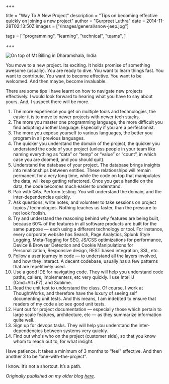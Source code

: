 +++

title = "Way To A New Project"
description = "Tips on becoming effective quickly on joining a new project"
author = "Gurpreet Luthra"
date = 2014-11-28T02:13:50Z
images = ["/images/general/snow-jeep.jpg"]

tags = [
    "programming",
    "learning",
    "technical",
    "teams",
]

+++

![On top of Mt Billing in Dharamshala, India](/images/general/snow-jeep.jpg "On top of Mt Billing in Dharamshala, India")

You move to a new project. Its exciting. It holds promise of something awesome (usually). You are ready to dive. You want to learn things fast. You want to contribute. You want to become effective. You want to be welcomed. And then maybe, become invaluable.

There are some tips I have learnt on how to navigate new projects effectively. I would look forward to hearing what you have to say about yours. And, I suspect there will be more.


1. The more experience you get on multiple tools and technologies, the easier it is to move to newer projects with newer tech stacks.
2. The more you master one programming language, the more difficult you find adopting another language. Especially if you are a perfectionist.
3. The more you expose yourself to various languages, the better you program in all previous languages.
4. The quicker you understand the domain of the project, the quicker you understand the code of your project (unless people in your team like naming everything as “data” or “temp” or “value” or “count”, in which case you are doomed, and you should quit).
5. Understand the database of your project. The database brings insights into relationships between entities. These relationships will remain permanent for a very long time, while the code on top that manipulates the data, will keep getting refactored. Once you get a handle on the data, the code becomes much easier to understand.
6. Pair with QAs. Perform testing. You will understand the domain, and the inter-dependencies quickly.
7. Ask questions, write notes, and volunteer to take sessions on project topics / technologies. Nothing teaches us faster, than the pressure to not look foolish.
8. Try and understand the reasoning behind why features are being built, because 60% of the features in all software products are built for the same purpose — each using a different technology or tool. For instance, every corporate website has Search, Page Analytics, Splunk Style Logging, Meta-Tagging for SEO, JS/CSS optimizations for performance, Device & Browser Detection and Cookie Manipulations for Personalization, Responsive design, REST based integration, SSL, etc.
9. Follow a user journey in code — to understand all the layers involved, and how they interact. A decent codebase, usually has a few patterns that are repetitively used.
10. Use a good IDE for navigating code. They will help you understand code paths, callers, implementers, etc very quickly. I use IntelliJ (Cmd+Alt+F7), and Sublime.
11. Read the unit test to understand the class. Of course, I work at ThoughtWorks, and therefore have the luxury of seeing self documenting unit tests. And this means, I am indebted to ensure that readers of my code also see good unit tests.
12. Hunt out for project documentation — especially those which pertain to large scale features, architecture, etc — as they summarize information quite well.
13. Sign up for devops tasks. They will help you understand the inter-dependencies between systems very quickly.
14. Find out who's who on the project (customer side), so that you know whom to reach out to, for what insight.

Have patience. It takes a minimum of 3 months to “feel” effective. And then another 3 to be “one-with-the-project”.

I know. It’s not a shortcut. It’s a path.

_Originally published on my older blog [here](http://techie-notebook.blogspot.com/2014/11/the-way-to-new-project-becoming.html)._